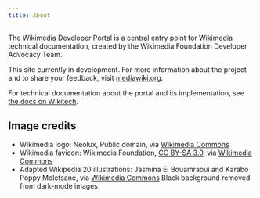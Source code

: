 ```yaml
---
title: About
---
```


The Wikimedia Developer Portal is a central entry point for Wikimedia technical documentation, created by the Wikimedia Foundation Developer Advocacy Team.

This site currently in development. For more information about the project and to share your feedback, visit [mediawiki.org](https://www.mediawiki.org/wiki/Special:MyLanguage/Developer_Advocacy/Developer_Portal).

For technical documentation about the portal and its implementation, see [the docs on Wikitech](https://wikitech.wikimedia.org/wiki/Developer_Portal).

## Image credits

* Wikimedia logo: Neolux, Public domain, via [Wikimedia Commons](https://commons.wikimedia.org/wiki/File:Wikimedia_logo_white.svg)
* Wikimedia favicon: Wikimedia Foundation, [CC BY-SA 3.0](https://creativecommons.org/licenses/by-sa/3.0), via [Wikimedia Commons](https://commons.wikimedia.org/wiki/File:Wmf-ico-48px.png)
* Adapted Wikipedia 20 illustrations: Jasmina El Bouamraoui and Karabo Poppy Moletsane, via [Wikimedia Commons](https://commons.wikimedia.org/wiki/Category:Adapted_Wikipedia_20) Black background removed from dark-mode images.
